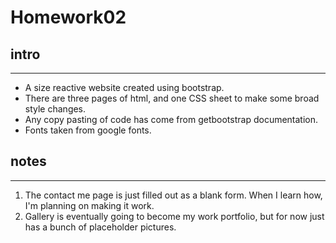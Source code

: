 # Homework02
## intro
______________
- A size reactive website created using bootstrap.
- There are three pages of html, and one CSS sheet to make some broad style changes.
- Any copy pasting of code has come from getbootstrap documentation.
- Fonts taken from google fonts.

## notes
__________________________
1. The contact me page is just filled out as a blank form. When I learn how, I'm planning on making it work.
2. Gallery is eventually going to become my work portfolio, but for now just has a bunch of placeholder pictures.
